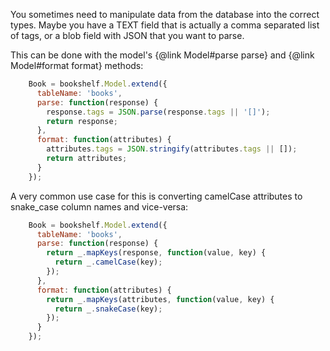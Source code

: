 You sometimes need to manipulate data from the database into the correct types.
Maybe you have a TEXT field that is actually a comma separated list of tags, or a blob field with JSON that you want to
parse.

This can be done with the model's {@link Model#parse parse} and {@link Model#format format}
methods:

```js
    Book = bookshelf.Model.extend({
      tableName: 'books',
      parse: function(response) {
        response.tags = JSON.parse(response.tags || '[]');
        return response;
      },
      format: function(attributes) {
        attributes.tags = JSON.stringify(attributes.tags || []);
        return attributes;
      }
    });
```

A very common use case for this is converting camelCase attributes to snake_case column names and vice-versa:

```js
    Book = bookshelf.Model.extend({
      tableName: 'books',
      parse: function(response) {
        return _.mapKeys(response, function(value, key) {
          return _.camelCase(key);
        });
      },
      format: function(attributes) {
        return _.mapKeys(attributes, function(value, key) {
          return _.snakeCase(key);
        });
      }
    });
```
